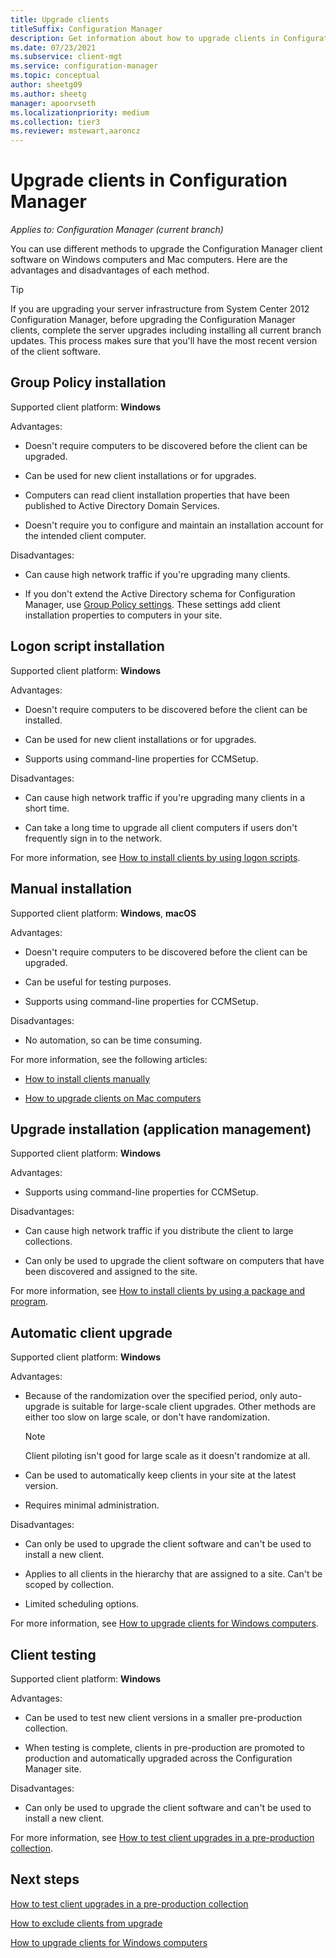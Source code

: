 ```yaml
---
title: Upgrade clients
titleSuffix: Configuration Manager
description: Get information about how to upgrade clients in Configuration Manager.
ms.date: 07/23/2021
ms.subservice: client-mgt
ms.service: configuration-manager
ms.topic: conceptual
author: sheetg09
ms.author: sheetg
manager: apoorvseth
ms.localizationpriority: medium
ms.collection: tier3
ms.reviewer: mstewart,aaroncz 
---
```


# Upgrade clients in Configuration Manager

*Applies to: Configuration Manager (current branch)*

You can use different methods to upgrade the Configuration Manager client software on Windows computers and Mac computers. Here are the advantages and disadvantages of each method.

> [!TIP]
> If you are upgrading your server infrastructure from System Center 2012 Configuration Manager, before upgrading the Configuration Manager clients, complete the server upgrades including installing all current branch updates. This process makes sure that you'll have the most recent version of the client software.

## Group Policy installation

Supported client platform: **Windows**

Advantages:

- Doesn't require computers to be discovered before the client can be upgraded.

- Can be used for new client installations or for upgrades.

- Computers can read client installation properties that have been published to Active Directory Domain Services.

- Doesn't require you to configure and maintain an installation account for the intended client computer.

Disadvantages:

- Can cause high network traffic if you're upgrading many clients.

- If you don't extend the Active Directory schema for Configuration Manager, use [Group Policy settings](../../deploy/deploy-clients-to-windows-computers.md#BKMK_ClientGP). These settings add client installation properties to computers in your site.

## Logon script installation

Supported client platform: **Windows**

Advantages:

- Doesn't require computers to be discovered before the client can be installed.

- Can be used for new client installations or for upgrades.

- Supports using command-line properties for CCMSetup.

Disadvantages:

- Can cause high network traffic if you're upgrading many clients in a short time.

- Can take a long time to upgrade all client computers if users don't frequently sign in to the network.

For more information, see [How to install clients by using logon scripts](../../deploy/deploy-clients-to-windows-computers.md#BKMK_ClientLogonScript).

## Manual installation

Supported client platform: **Windows**, **macOS**

Advantages:

- Doesn't require computers to be discovered before the client can be upgraded.

- Can be useful for testing purposes.

- Supports using command-line properties for CCMSetup.

Disadvantages:

- No automation, so can be time consuming.

For more information, see the following articles:

- [How to install clients manually](../../deploy/deploy-clients-to-windows-computers.md#BKMK_Manual)

- [How to upgrade clients on Mac computers](upgrade-clients-on-mac-computers.md)

## Upgrade installation (application management)

Supported client platform: **Windows**

Advantages:

- Supports using command-line properties for CCMSetup.

Disadvantages:

- Can cause high network traffic if you distribute the client to large collections.

- Can only be used to upgrade the client software on computers that have been discovered and assigned to the site.

For more information, see [How to install clients by using a package and program](../../deploy/deploy-clients-to-windows-computers.md#BKMK_ClientApp).

## Automatic client upgrade

Supported client platform: **Windows**

Advantages:

- Because of the randomization over the specified period, only auto-upgrade is suitable for large-scale client upgrades. Other methods are either too slow on large scale, or don't have randomization.

  > [!NOTE]
  > Client piloting isn't good for large scale as it doesn't randomize at all.

- Can be used to automatically keep clients in your site at the latest version.

- Requires minimal administration.

Disadvantages:

- Can only be used to upgrade the client software and can't be used to install a new client.

- Applies to all clients in the hierarchy that are assigned to a site. Can't be scoped by collection.

- Limited scheduling options.

For more information, see [How to upgrade clients for Windows computers](upgrade-clients-for-windows-computers.md).

## Client testing

Supported client platform: **Windows**

Advantages:

- Can be used to test new client versions in a smaller pre-production collection.

- When testing is complete, clients in pre-production are promoted to production and automatically upgraded across the Configuration Manager site.

Disadvantages:

- Can only be used to upgrade the client software and can't be used to install a new client.

For more information, see [How to test client upgrades in a pre-production collection](test-client-upgrades.md).

## Next steps

[How to test client upgrades in a pre-production collection](test-client-upgrades.md)

[How to exclude clients from upgrade](exclude-clients-windows.md)

[How to upgrade clients for Windows computers](upgrade-clients-for-windows-computers.md)
